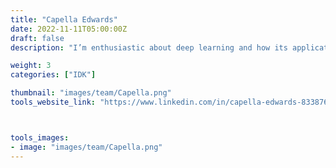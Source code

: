 ```yaml
---
title: "Capella Edwards"
date: 2022-11-11T05:00:00Z
draft: false
description: "I’m enthusiastic about deep learning and how its applications can help people, especially in neuroimaging and other medical contexts. My current area of focus is on diagnostics with fMRI data."

weight: 3
categories: ["IDK"]

thumbnail: "images/team/Capella.png"
tools_website_link: "https://www.linkedin.com/in/capella-edwards-833876172/"



tools_images:
- image: "images/team/Capella.png"
---
```

